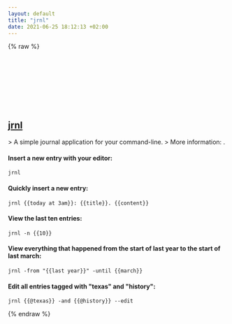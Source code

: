 ```yaml
---
layout: default
title: "jrnl"
date: 2021-06-25 18:12:13 +02:00
---
```

{% raw %}
<h2 id="jrnl">
  <a href="/en/common/jrnl.html">jrnl</a> <a href="#jrnl"><svg class="icon">
    <use href="/assets/images/unicode_sprite.svg#link" />
  </svg></a>
</h2>
> A simple journal application for your command-line.
> More information: <http://jrnl.sh>.

#### Insert a new entry with your editor:
```shell
jrnl
```
#### Quickly insert a new entry:
```shell
jrnl {{today at 3am}}: {{title}}. {{content}}
```
#### View the last ten entries:
```shell
jrnl -n {{10}}
```
#### View everything that happened from the start of last year to the start of last march:
```shell
jrnl -from "{{last year}}" -until {{march}}
```
#### Edit all entries tagged with "texas" and "history":
```shell
jrnl {{@texas}} -and {{@history}} --edit
```
{% endraw %}